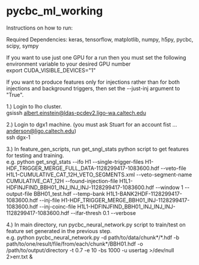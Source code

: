 # pycbc_ml_working

Instructions on how to run: <br />

Required Dependencies: keras, tensorflow, matplotlib, numpy, h5py, pycbc, scipy, sympy

If you want to use just one GPU for a run then you must set the following environment variable to your desired GPU number <br />
export CUDA_VISIBLE_DEVICES="1"

If you want to produce features only for injections rather than for both injections and background triggers, then set the --just-inj argument to "True".



1.) Login to lho cluster. <br />
    gsissh albert.einstein@ldas-pcdev2.ligo-wa.caltech.edu
    
2.) Login to dgx1 machine. (you must ask Stuart for an account fist ... anderson@ligo.caltech.edu) <br />
    ssh dgx-1 <br />
    
3.) In feature\_gen\_scripts, run get\_sngl\_stats python script to get features for testing and training. <br />
e.g. python get\_sngl\_stats --ifo H1 --single-trigger-files H1-HDF\_TRIGGER\_MERGE\_FULL\_DATA-1128299417-1083600.hdf --veto-file H1L1-CUMULATIVE\_CAT\_12H\_VETO\_SEGMENTS.xml --veto-segment-name CUMULATIVE\_CAT\_12H --found-injection-file H1L1-HDFINJFIND\_BBH01\_INJ\_INJ\_INJ-1128299417-1083600.hdf --window 1 --output-file BBH01\_test.hdf --temp-bank H1L1-BANK2HDF-1128299417-1083600.hdf --inj-file H1-HDF\_TRIGGER\_MERGE\_BBH01\_INJ-1128299417-1083600.hdf --inj-coinc-file H1L1-HDFINJFIND\_BBH01\_INJ\_INJ\_INJ-1128299417-1083600.hdf --ifar-thresh 0.1 --verbose <br />


4.) In main directory, run pycbc_neural_network.py script to train/test on feature set generated in the previous step. <br />
e.g. python pycbc_neural_network.py -d path/to/data/chunk*/*.hdf -b path/to/one/result/file/from/each/chunk\*/BBH01.hdf -o /path/to/output/directory -t 0.7 -e 10 -bs 1000 -u usertag  >/dev/null 2>err.txt & <br />
